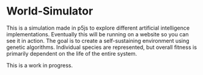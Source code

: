 # World-Simulator

This is a simulation made in p5js to explore different artificial intelligence implementations. Eventually this will be running on a website so you can see it in action. The goal is to create a self-sustaining environment using genetic algorithms. Individual species are represented, but overall fitness is primarily dependent on the life of the entire system. 

This is a work in progress.
